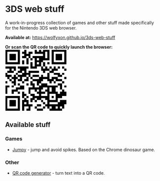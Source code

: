 # 3DS web stuff
A work-in-progress collection of games and other stuff made specifically for the Nintendo 3DS web browser.

**Available at:**
https://wolfyxon.github.io/3ds-web-stuff

**Or scan the QR code to quickly launch the browser:**  
![QR code](github/urlQr.png)

## Available stuff
### Games
- [Jumpy](https://wolfyxon.github.io/3ds-web-stuff/jumpy.html) - jump and avoid spikes. Based on the Chrome dinosaur game. 
### Other
- [QR code generator](https://wolfyxon.github.io/3ds-web-stuff/qr.html) - turn text into a QR code.
